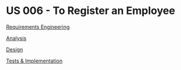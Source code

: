 # US 006 - To Register an Employee

[Requirements Engineering](01.requirements-engineering/US003-requirements-engineering.md)

[Analysis](02.analysis/US003-analysis.md)

[Design](03.design/Readme.md)

[Tests & Implementation ](04.tests-and-implementation/Readme.md)
